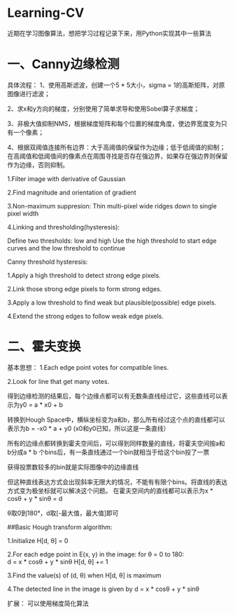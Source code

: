# Learning-CV
近期在学习图像算法，想把学习过程记录下来，用Python实现其中一些算法


# 一、Canny边缘检测
具体流程：
1、使用高斯滤波，创建一个5 * 5大小，sigma = 1的高斯矩阵，对原图像进行滤波；

2、求x和y方向的梯度，分别使用了简单求导和使用Sobel算子求梯度；

3、非极大值抑制NMS，根据梯度矩阵和每个位置的梯度角度，使边界宽度变为只有一个像素；

4、根据双阈值连接所有边界：大于高阈值的保留作为边缘；低于低阈值的抑制；在高阈值和低阈值间的像素点在周围寻找是否存在强边界，如果存在强边界则保留作为边缘，否则抑制。

1.Filter image with derivative of Gaussian

2.Find magnitude and orientation of gradient

3.Non-maximum suppresion: Thin multi-pixel wide ridges down to single pixel width

4.Linking and thresholding(hysteresis):

  Define two thresholds: low and high
  Use the high threshold to start edge curves and the low threshold to continue
  
Canny threshold hysteresis:

1.Apply a high threshold to detect strong edge pixels.

2.Link those strong edge pixels to form strong edges.

3.Apply a low threshold to find weak but plausible(possible) edge pixels.

4.Extend the strong edges to follow weak edge pixels.


# 二、霍夫变换
基本思想：
1.Each edge point votes for compatible lines.

2.Look for line that get many votes.

得到边缘检测的结果后，每个边缘点都可以有无数条直线经过它，这些直线可以表示为y0 = a * x0 + b

转换到Hough Space中，横纵坐标变为a和b，那么所有经过这个点的直线都可以表示为b = -x0 * a + y0 (x0和y0已知，所以这是一条直线）

所有的边缘点都转换到霍夫空间后，可以得到同样数量的直线，将霍夫空间按a和b分成a * b 个bins后，有一条直线通过一个bin就相当于给这个bin投了一票

获得投票数较多的bin就是实际图像中的边缘直线

但这种直线表达方式会出现斜率无限大的情况，不能有有限个bins。将直线的表达方式变为极坐标就可以解决这个问题。
在霍夫空间内的直线都可以表示为x * cosθ + y * sinθ = d

θ取0到180°，d取[-最大值，最大值]即可

##Basic Hough transform algorithm:

1.Initialize H[d, θ] = 0

2.For each edge point in E(x, y) in the image:
    for θ = 0 to 180:   
      d = x * cosθ + y * sinθ
      H[d, θ] += 1
      
3.Find the value(s) of (d, θ) when H[d, θ] is maximum

4.The detected line in the image is given by d = x * cosθ + y * sinθ

扩展： 可以使用梯度简化算法
